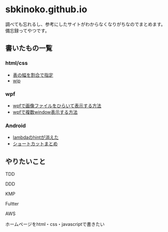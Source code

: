 ﻿# sbkinoko.github.io
調べても忘れるし、参考にしたサイトがわからなくなりがちなのでまとめます。
<br>備忘録ってやつです。

## 書いたもの一覧
### html/css
- [表の幅を割合で指定](https://sbkinoko.github.io/html_css/table/table.html)
- [wip](https://sbkinoko.github.io/html_css/wip/wip.html)

### wpf
- [wpfで画像ファイルをひらいて表示する方法](https://sbkinoko.github.io/wpf/image_road_button/image_road_button)
- [wpfで複数window表示する方法](https://sbkinoko.github.io/wpf/show_windows/show_windows)

### Android
- [lambdaのhintが消えた](https://sbkinoko.github.io/android/scope/display-scope.html)
- [ショートカットまとめ](https://sbkinoko.github.io/android/shortcut/shortcut.html)

## やりたいこと

TDD

DDD

KMP

Fultter

AWS

ホームページをhtml・css・javascriptで書きたい
